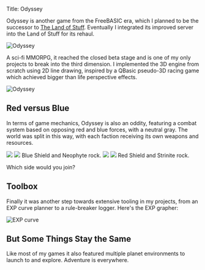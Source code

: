 Title: Odyssey

Odyssey is another game from the FreeBASIC era, which I planned to be the successor to [The Land of Stuff](http://wanganzhou.com/land-of-stuff.html). Eventually I integrated its improved server into the Land of Stuff for its rehaul.

![Odyssey](http://wanganzhou.com/images/odyssey/filled.png)

A sci-fi MMORPG, it reached the closed beta stage and is one of my only projects to break into the third dimension. I implemented the 3D engine from scratch using 2D line drawing, inspired by a QBasic pseudo-3D racing game which achieved bigger than life perspective effects.

![Odyssey](http://wanganzhou.com/images/odyssey/wire.png)

## Red versus Blue

In terms of game mechanics, Odyssey is also an oddity, featuring a combat system based on opposing red and blue forces, with a neutral gray. The world was split in this way, with each faction receiving its own weapons and resources.

<img src="http://wanganzhou.com/images/odyssey/blueshield.png" />
<img src="http://wanganzhou.com/images/odyssey/neophite.png" />
Blue Shield and Neophyte rock.

<img src="http://wanganzhou.com/images/odyssey/redshield.png" />
<img src="http://wanganzhou.com/images/odyssey/strinite.png" />
Red Shield and Strinite rock.

Which side would you join?

## Toolbox

Finally it was another step towards extensive tooling in my projects, from an EXP curve planner to a rule-breaker logger. Here's the EXP grapher:

![EXP curve](http://wanganzhou.com/images/odyssey/grapher.png)

## But Some Things Stay the Same

Like most of my games it also featured multiple planet environments to launch to and explore. Adventure is everywhere.
